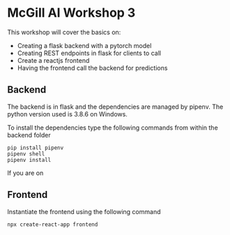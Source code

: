 # McGill AI Workshop 3

This workshop will cover the basics on:
- Creating a flask backend with a pytorch model
- Creating REST endpoints in flask for clients to call
- Create a reactjs frontend
- Having the frontend call the backend for predictions

## Backend

The backend is in flask and the dependencies are managed by pipenv.
The python version used is 3.8.6 on Windows.

To install the dependencies type the following commands from within the backend folder

```
pip install pipenv
pipenv shell
pipenv install
```

If you are on 

## Frontend

Instantiate the frontend using the following command
```
npx create-react-app frontend
```